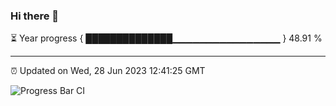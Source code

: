 ### Hi there 👋

⏳ Year progress { ██████████████▁▁▁▁▁▁▁▁▁▁▁▁▁▁▁▁ } 48.91 %

---

⏰ Updated on Wed, 28 Jun 2023 12:41:25 GMT

![Progress Bar CI](https://github.com/ZhaoGui/ZhaoGui/workflows/Progress%20Bar%20CI/badge.svg)
